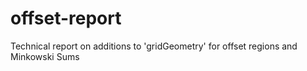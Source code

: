# offset-report
Technical report on additions to 'gridGeometry' for offset regions and Minkowski Sums
